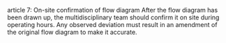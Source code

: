article 7: On-site confirmation of flow diagram
After the flow diagram has been drawn up, the multidisciplinary team should confirm it on site during operating hours. Any observed deviation must result in an amendment of the original flow diagram to make it accurate.
<ul>
</ul>
